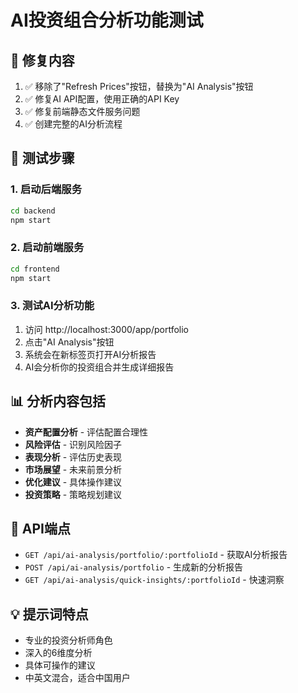 # AI投资组合分析功能测试

## 🔧 修复内容
1. ✅ 移除了"Refresh Prices"按钮，替换为"AI Analysis"按钮
2. ✅ 修复AI API配置，使用正确的API Key
3. ✅ 修复前端静态文件服务问题
4. ✅ 创建完整的AI分析流程

## 🚀 测试步骤

### 1. 启动后端服务
```bash
cd backend
npm start
```

### 2. 启动前端服务
```bash
cd frontend  
npm start
```

### 3. 测试AI分析功能
1. 访问 http://localhost:3000/app/portfolio
2. 点击"AI Analysis"按钮
3. 系统会在新标签页打开AI分析报告
4. AI会分析你的投资组合并生成详细报告

## 📊 分析内容包括
- **资产配置分析** - 评估配置合理性
- **风险评估** - 识别风险因子
- **表现分析** - 评估历史表现
- **市场展望** - 未来前景分析
- **优化建议** - 具体操作建议
- **投资策略** - 策略规划建议

## 🔧 API端点
- `GET /api/ai-analysis/portfolio/:portfolioId` - 获取AI分析报告
- `POST /api/ai-analysis/portfolio` - 生成新的分析报告
- `GET /api/ai-analysis/quick-insights/:portfolioId` - 快速洞察

## 💡 提示词特点
- 专业的投资分析师角色
- 深入的6维度分析
- 具体可操作的建议
- 中英文混合，适合中国用户 